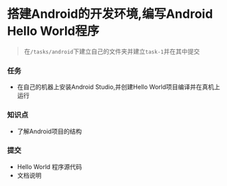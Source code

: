 # 搭建Android的开发环境,编写Android Hello World程序

> 在`/tasks/android`下建立自己的文件夹并建立`task-1`并在其中提交

### 任务

* 在自己的机器上安装Android Studio,并创建Hello World项目编译并在真机上运行

### 知识点

* 了解Android项目的结构

### 提交

* Hello World 程序源代码
* 文档说明